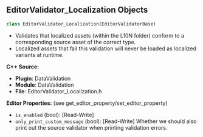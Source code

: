 ## EditorValidator_Localization Objects

```python
class EditorValidator_Localization(EditorValidatorBase)
```

* Validates that localized assets (within the L10N folder) conform to a corresponding source asset of the correct type.
* Localized assets that fail this validation will never be loaded as localized variants at runtime.

**C++ Source:**

- **Plugin**: DataValidation
- **Module**: DataValidation
- **File**: EditorValidator_Localization.h

**Editor Properties:** (see get_editor_property/set_editor_property)

- ``is_enabled`` (bool):  [Read-Write]
- ``only_print_custom_message`` (bool):  [Read-Write] Whether we should also print out the source validator when printing validation errors.

<a id="unreal.PackageFileValidator"></a>